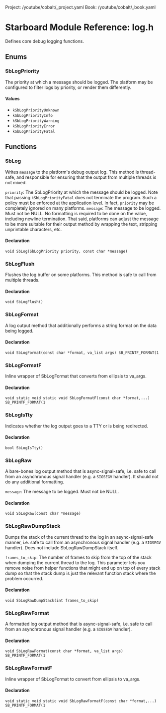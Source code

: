 Project: /youtube/cobalt/_project.yaml
Book: /youtube/cobalt/_book.yaml

# Starboard Module Reference: log.h

Defines core debug logging functions.

## Enums ##

### SbLogPriority ###

The priority at which a message should be logged. The platform may be configured
to filter logs by priority, or render them differently.

#### Values ####

*   `kSbLogPriorityUnknown`
*   `kSbLogPriorityInfo`
*   `kSbLogPriorityWarning`
*   `kSbLogPriorityError`
*   `kSbLogPriorityFatal`

## Functions ##

### SbLog ###

Writes `message` to the platform's debug output log. This method is thread-safe,
and responsible for ensuring that the output from multiple threads is not mixed.

`priority`: The SbLogPriority at which the message should be logged. Note that
passing `kSbLogPriorityFatal` does not terminate the program. Such a policy must
be enforced at the application level. In fact, `priority` may be completely
ignored on many platforms. `message`: The message to be logged. Must not be
NULL. No formatting is required to be done on the value, including newline
termination. That said, platforms can adjust the message to be more suitable for
their output method by wrapping the text, stripping unprintable characters, etc.

#### Declaration ####

```
void SbLog(SbLogPriority priority, const char *message)
```

### SbLogFlush ###

Flushes the log buffer on some platforms. This method is safe to call from
multiple threads.

#### Declaration ####

```
void SbLogFlush()
```

### SbLogFormat ###

A log output method that additionally performs a string format on the data being
logged.

#### Declaration ####

```
void SbLogFormat(const char *format, va_list args) SB_PRINTF_FORMAT(1
```

### SbLogFormatF ###

Inline wrapper of SbLogFormat that converts from ellipsis to va_args.

#### Declaration ####

```
void static void static void SbLogFormatF(const char *format,...) SB_PRINTF_FORMAT(1
```

### SbLogIsTty ###

Indicates whether the log output goes to a TTY or is being redirected.

#### Declaration ####

```
bool SbLogIsTty()
```

### SbLogRaw ###

A bare-bones log output method that is async-signal-safe, i.e. safe to call from
an asynchronous signal handler (e.g. a `SIGSEGV` handler). It should not do any
additional formatting.

`message`: The message to be logged. Must not be NULL.

#### Declaration ####

```
void SbLogRaw(const char *message)
```

### SbLogRawDumpStack ###

Dumps the stack of the current thread to the log in an async-signal-safe manner,
i.e. safe to call from an asynchronous signal handler (e.g. a `SIGSEGV`
handler). Does not include SbLogRawDumpStack itself.

`frames_to_skip`: The number of frames to skip from the top of the stack when
dumping the current thread to the log. This parameter lets you remove noise from
helper functions that might end up on top of every stack dump so that the stack
dump is just the relevant function stack where the problem occurred.

#### Declaration ####

```
void SbLogRawDumpStack(int frames_to_skip)
```

### SbLogRawFormat ###

A formatted log output method that is async-signal-safe, i.e. safe to call from
an asynchronous signal handler (e.g. a `SIGSEGV` handler).

#### Declaration ####

```
void SbLogRawFormat(const char *format, va_list args) SB_PRINTF_FORMAT(1
```

### SbLogRawFormatF ###

Inline wrapper of SbLogFormat to convert from ellipsis to va_args.

#### Declaration ####

```
void static void static void SbLogRawFormatF(const char *format,...) SB_PRINTF_FORMAT(1
```
